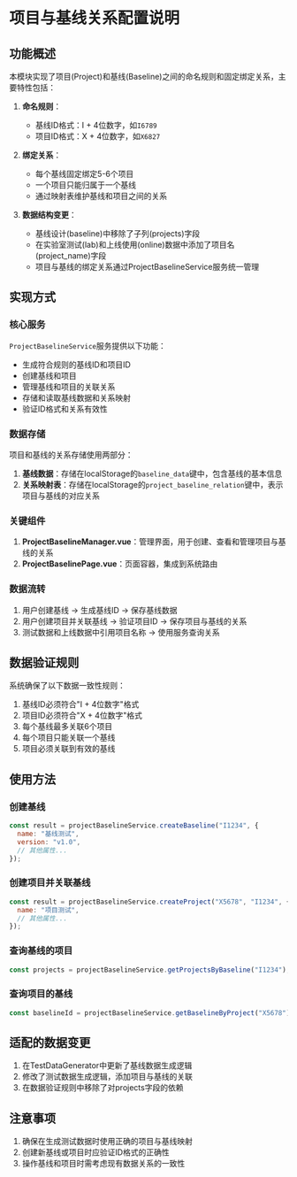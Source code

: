 # 项目与基线关系配置说明

## 功能概述

本模块实现了项目(Project)和基线(Baseline)之间的命名规则和固定绑定关系，主要特性包括：

1. **命名规则**：
   - 基线ID格式：I + 4位数字，如`I6789`
   - 项目ID格式：X + 4位数字，如`X6827`

2. **绑定关系**：
   - 每个基线固定绑定5-6个项目
   - 一个项目只能归属于一个基线
   - 通过映射表维护基线和项目之间的关系

3. **数据结构变更**：
   - 基线设计(baseline)中移除了子列(projects)字段
   - 在实验室测试(lab)和上线使用(online)数据中添加了项目名(project_name)字段
   - 项目与基线的绑定关系通过ProjectBaselineService服务统一管理

## 实现方式

### 核心服务

`ProjectBaselineService`服务提供以下功能：

- 生成符合规则的基线ID和项目ID
- 创建基线和项目
- 管理基线和项目的关联关系
- 存储和读取基线数据和关系映射
- 验证ID格式和关系有效性

### 数据存储

项目和基线的关系存储使用两部分：

1. **基线数据**：存储在localStorage的`baseline_data`键中，包含基线的基本信息
2. **关系映射表**：存储在localStorage的`project_baseline_relation`键中，表示项目与基线的对应关系

### 关键组件

1. **ProjectBaselineManager.vue**：管理界面，用于创建、查看和管理项目与基线的关系
2. **ProjectBaselinePage.vue**：页面容器，集成到系统路由

### 数据流转

1. 用户创建基线 → 生成基线ID → 保存基线数据
2. 用户创建项目并关联基线 → 验证项目ID → 保存项目与基线的关系
3. 测试数据和上线数据中引用项目名称 → 使用服务查询关系

## 数据验证规则

系统确保了以下数据一致性规则：

1. 基线ID必须符合"I + 4位数字"格式
2. 项目ID必须符合"X + 4位数字"格式
3. 每个基线最多关联6个项目
4. 每个项目只能关联一个基线
5. 项目必须关联到有效的基线

## 使用方法

### 创建基线

```javascript
const result = projectBaselineService.createBaseline("I1234", {
  name: "基线测试",
  version: "v1.0",
  // 其他属性...
});
```

### 创建项目并关联基线

```javascript
const result = projectBaselineService.createProject("X5678", "I1234", {
  name: "项目测试",
  // 其他属性...
});
```

### 查询基线的项目

```javascript
const projects = projectBaselineService.getProjectsByBaseline("I1234");
```

### 查询项目的基线

```javascript
const baselineId = projectBaselineService.getBaselineByProject("X5678");
```

## 适配的数据变更

1. 在TestDataGenerator中更新了基线数据生成逻辑
2. 修改了测试数据生成逻辑，添加项目与基线的关联
3. 在数据验证规则中移除了对projects字段的依赖

## 注意事项

1. 确保在生成测试数据时使用正确的项目与基线映射
2. 创建新基线或项目时应验证ID格式的正确性
3. 操作基线和项目时需考虑现有数据关系的一致性 